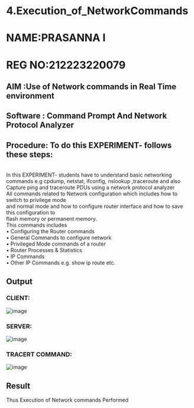 # 4.Execution_of_NetworkCommands
# NAME:PRASANNA I
# REG NO:212223220079
## AIM :Use of Network commands in Real Time environment
## Software : Command Prompt And Network Protocol Analyzer
## Procedure: To do this EXPERIMENT- follows these steps:
<BR>
In this EXPERIMENT- students have to understand basic networking commands e.g cpdump, netstat, ifconfig, nslookup ,traceroute and also Capture ping and traceroute PDUs using a network protocol analyzer 
<BR>
All commands related to Network configuration which includes how to switch to privilege mode
<BR>
and normal mode and how to configure router interface and how to save this configuration to
<BR>
flash memory or permanent memory.
<BR>
This commands includes
<BR>
• Configuring the Router commands
<BR>
• General Commands to configure network
<BR>
• Privileged Mode commands of a router 
<BR>
• Router Processes & Statistics
<BR>
• IP Commands
<BR>
• Other IP Commands e.g. show ip route etc.
<BR>

## Output

### CLIENT:
![image](https://github.com/prasanna2006I/4.Execution_of_NetworkCommends/assets/150161282/68f49b18-268b-412f-bf8d-052d04fc1333)
### SERVER:
![image](https://github.com/prasanna2006I/4.Execution_of_NetworkCommends/assets/150161282/f576d800-f2ea-4810-b0f5-80ede270e1ca)
### TRACERT COMMAND:
![image](https://github.com/prasanna2006I/4.Execution_of_NetworkCommends/assets/150161282/10d08091-f9c2-4126-8829-aacf30019eff)


## Result
Thus Execution of Network commands Performed 
